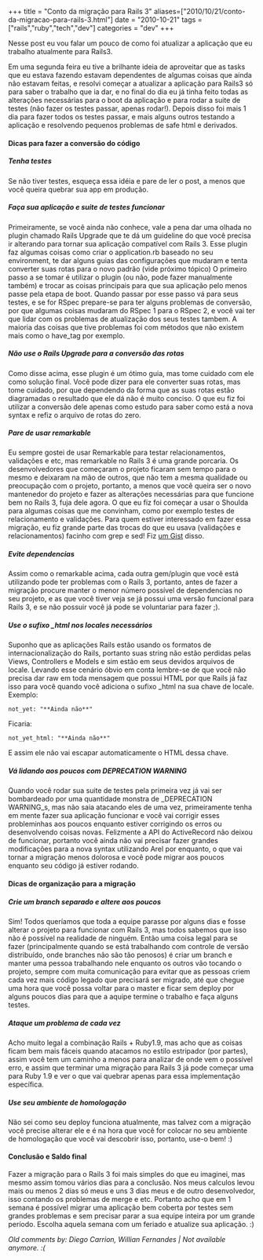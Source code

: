 +++
title = "Conto da migração para Rails 3"
aliases=["2010/10/21/conto-da-migracao-para-rails-3.html"]
date = "2010-10-21"
tags = ["rails","ruby","tech","dev"]
categories = "dev"
+++

Nesse post eu vou falar um pouco de como foi atualizar a aplicação que
eu trabalho atualmente para Rails3.

Em uma segunda feira eu tive a brilhante ideia de aproveitar que as
tasks que eu estava fazendo estavam dependentes de algumas coisas que
ainda não estavam feitas, e resolvi começar a atualizar a aplicação
para Rails3 só para saber o trabalho que ia dar, e no final do dia eu
já tinha feito todas as alterações necessárias para o boot da
aplicação e para rodar a suite de testes (não fazer os testes passar,
apenas rodar!).  Depois disso foi mais 1 dia para fazer todos os
testes passar, e mais alguns outros testando a aplicação e resolvendo
pequenos problemas de safe html e derivados.

#### Dicas para fazer a conversão do código

##### Tenha testes

Se não tiver testes, esqueça essa idéia e pare de ler o post, a menos
que você queira quebrar sua app em produção.

##### Faça sua aplicação e suite de testes funcionar

Primeiramente, se você ainda não conhece, vale a pena dar uma olhada
no plugin chamado Rails Upgrade que te dá um guideline do que você
precisa ir alterando para tornar sua aplicação compatível com Rails 3.
Esse plugin faz algumas coisas como criar o application.rb baseado no
seu environment, te dar alguns guias das configurações que mudaram e
tenta converter suas rotas para o novo padrão (vide próximo tópico) O
primeiro passo a se tomar é utilizar o plugin (ou não, pode fazer
manualmente também) e trocar as coisas principais para que sua
aplicação pelo menos passe pela etapa de boot.  Quando passar por esse
passo vá para seus testes, e se for RSpec prepare-se para ter alguns
problemas de conversão, por que algumas coisas mudaram do RSpec 1 para
o RSpec 2, e você vai ter que lidar com os problemas de atualização
dos seus testes tambem. A maioria das coisas que tive problemas foi
com métodos que não existem mais como o have_tag por exemplo.

##### Não use o Rails Upgrade para a conversão das rotas

Como disse acima, esse plugin é um ótimo guia, mas tome cuidado com
ele como solução final. Você pode dizer para ele converter suas rotas,
mas tome cuidado, por que dependendo da forma que as suas rotas estão
diagramadas o resultado que ele dá não é muito conciso. O que eu fiz
foi utilizar a conversão dele apenas como estudo para saber como está
a nova syntax e refiz o arquivo de rotas do zero.

##### Pare de usar remarkable

Eu sempre gostei de usar Remarkable para testar relacionamentos,
validações e etc, mas remarkable no Rails 3 é uma grande porcaria. Os
desenvolvedores que começaram o projeto ficaram sem tempo para o mesmo
e deixaram na mão de outros, que não tem a mesma qualidade ou
preocupação com o projeto, portanto, a menos que você queira ser o
novo mantenedor do projeto e fazer as alterações necessárias para que
funcione bem no Rails 3, fuja dele agora.  O que eu fiz foi começar a
usar o Shoulda para algumas coisas que me convinham, como por exemplo
testes de relacionamento e validações. Para quem estiver interessado
em fazer essa migração, eu fiz grande parte das trocas do que eu usava
(validações e relacionamentos) facinho com grep e sed! Fiz [um
Gist](http://gist.github.com/640517) disso.

##### Evite dependencias

Assim como o remarkable acima, cada outra gem/plugin que você está
utilizando pode ter problemas com o Rails 3, portanto, antes de fazer
a migração procure manter o menor número possível de dependencias no
seu projeto, e as que você tiver veja se já possui uma versão
funcional para Rails 3, e se não possuir você já pode se voluntariar
para fazer ;).

##### Use o sufixo _html nos locales necessários

Suponho que as aplicações Rails estão usando os formatos de
internacionalização do Rails, portanto suas string não estão perdidas
pelas Views, Controllers e Models e sim estão em seus devidos arquivos
de locale.  Levando esse cenário óbvio em conta lembre-se de que você
não precisa dar raw em toda mensagem que possui HTML por que Rails já
faz isso para você quando você adiciona o sufixo _html na sua chave de
locale. Exemplo:

	not_yet: "**Ainda não**"

Ficaria:

	not_yet_html: "**Ainda não**"

E assim ele não vai escapar automaticamente o HTML dessa chave.

##### Vá lidando aos poucos com DEPRECATION WARNING

Quando você rodar sua suite de testes pela primeira vez já vai ser
bombardeado por uma quantidade monstra de _DEPRECATION WARNING_s, mas
não saia atacando eles de uma vez, primeiramente tenha em mente fazer
sua aplicação funcionar e você vai corrigir esses probleminhas aos
poucos enquanto estiver corrigindo os erros ou desenvolvendo coisas
novas.  Felizmente a API do ActiveRecord não deixou de funcionar,
portanto você ainda não vai precisar fazer grandes modificações para a
nova syntax utilizando Arel por enquanto, o que vai tornar a migração
menos dolorosa e você pode migrar aos poucos enquanto seu código já
estiver rodando.

#### Dicas de organização para a migração

##### Crie um branch separado e altere aos poucos

Sim! Todos queríamos que toda a equipe parasse por alguns dias e fosse
alterar o projeto para funcionar com Rails 3, mas todos sabemos que
isso não é possível na realidade de ninguém. Então uma coisa legal
para se fazer (principalmente quando se está trabalhando com controle
de versão distribuído, onde branches não são tão penosos) é criar um
branch e manter uma pessoa trabalhando nele enquanto os outros vão
tocando o projeto, sempre com muita comunicação para evitar que as
pessoas criem cada vez mais código legado que precisará ser migrado,
até que chegue uma hora que você possa voltar para o master e ficar
sem deploy por alguns poucos dias para que a aquipe termine o trabalho
e faça alguns testes.

##### Ataque um problema de cada vez

Acho muito legal a combinação Rails + Ruby1.9, mas acho que as coisas
ficam bem mais fáceis quando atacamos no estilo estripador (por
partes), assim você tem um caminho a menos para analizar de onde vem o
possível erro, e assim que terminar uma migração para Rails 3 já pode
começar uma para Ruby 1.9 e ver o que vai quebrar apenas para essa
implementação específica.

##### Use seu ambiente de homologação

Não sei como seu deploy funciona atualmente, mas talvez com a migração
você precise alterar ele e é na hora que você for colocar no seu
ambiente de homologação que você vai descobrir isso, portanto, use-o
bem! :)

#### Conclusão e Saldo final

Fazer a migração para o Rails 3 foi mais simples do que eu imaginei,
mas mesmo assim tomou vários dias para a conclusão.  Nos meus calculos
levou mais ou menos 2 dias só meus e uns 3 dias meus e de outro
desenvolvedor, isso contando os problemas de merge e etc. Portanto
acho que em 1 semana é possível migrar uma aplicação bem coberta por
testes sem grandes problemas e sem precisar parar a sua equipe inteira
por um grande período. Escolha aquela semana com um feriado e atualize
sua aplicação. :)



_Old comments by: Diego Carrion, Willian Fernandes | Not available anymore. :(_
